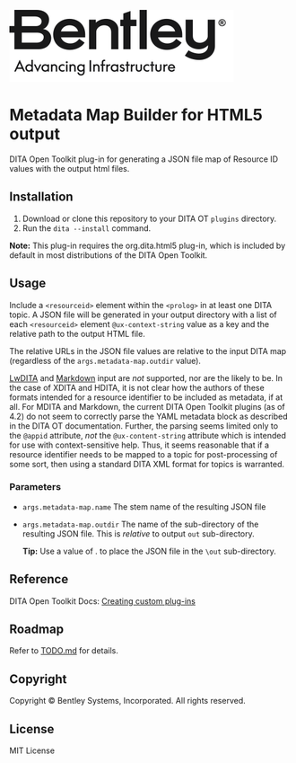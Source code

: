![Bentley logo](image/bentley_logo.svg)
# Metadata Map Builder for HTML5 output

DITA Open Toolkit plug-in for generating a JSON file map of Resource ID values with the output html files.

## Installation

1. Download or clone this repository to your DITA OT `plugins` directory.
2. Run the `dita --install` command.

**Note:** This plug-in requires the org.dita.html5 plug-in, which is included by default in most distributions of the DITA Open Toolkit.

## Usage

Include a `<resourceid>` element within the `<prolog>` in at least one DITA topic. A JSON file will be generated in your output directory with a list of each  `<resourceid>` element `@ux-context-string` value as a key and the relative path to the output HTML file.

The relative URLs in the JSON file values are relative to the input DITA map (regardless of the `args.metadata-map.outdir` value).

[LwDITA](https://www.dita-ot.org/4.2/topics/lwdita-input) and [Markdown](https://www.dita-ot.org/4.2/topics/markdown-input) input are _not_ supported, nor are the likely to be. In the case of XDITA and HDITA, it is not clear how the authors of these formats intended for a resource identifier to be included as metadata, if at all. For MDITA and Markdown, the current DITA Open Toolkit plugins (as of 4.2) do not seem to correctly parse the YAML metadata block as described in the DITA OT documentation. Further, the parsing seems limited only to the `@appid` attribute, _not_ the `@ux-content-string` attribute which is intended for use with context-sensitive help. Thus, it seems reasonable that if a resource identifier needs to be mapped to a topic for post-processing of some sort, then using a standard DITA XML format for topics is warranted. 

### Parameters

* `args.metadata-map.name`
    The stem name of the resulting JSON file

* `args.metadata-map.outdir`
    The name of the sub-directory of the resulting JSON file. This is _relative_ to output `out` sub-directory. 
    
    **Tip:** Use a value of . to place the JSON file in the `\out`  sub-directory.

## Reference

DITA Open Toolkit Docs: [Creating custom plug-ins](https://www.dita-ot.org/4.1/topics/custom-plugins)

## Roadmap

Refer to [TODO.md](TODO.md) for details.

## Copyright

Copyright © Bentley Systems, Incorporated. All rights reserved.

## License

MIT License

